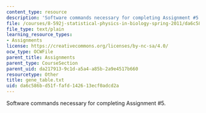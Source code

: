 ```yaml
---
content_type: resource
description: 'Software commands necessary for completing Assignment #5.'
file: /courses/8-592j-statistical-physics-in-biology-spring-2011/da6c586bd51ffafd142613ecf0adcd2a_gene_table.txt
file_type: text/plain
learning_resource_types:
- Assignments
license: https://creativecommons.org/licenses/by-nc-sa/4.0/
ocw_type: OCWFile
parent_title: Assignments
parent_type: CourseSection
parent_uid: da217913-9c1d-a5a4-a85b-2a9e4517b660
resourcetype: Other
title: gene_table.txt
uid: da6c586b-d51f-fafd-1426-13ecf0adcd2a
---
```

Software commands necessary for completing Assignment #5.